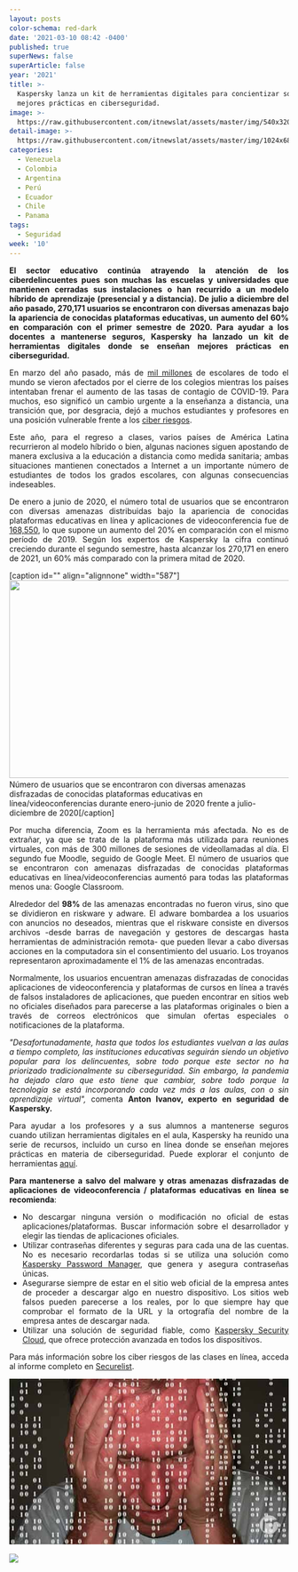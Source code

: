 ```yaml
---
layout: posts
color-schema: red-dark
date: '2021-03-10 08:42 -0400'
published: true
superNews: false
superArticle: false
year: '2021'
title: >-
  Kaspersky lanza un kit de herramientas digitales para concientizar sobre
  mejores prácticas en ciberseguridad.
image: >-
  https://raw.githubusercontent.com/itnewslat/assets/master/img/540x320/Ataque-usuario-p.jpg
detail-image: >-
  https://raw.githubusercontent.com/itnewslat/assets/master/img/1024x680/Ataque-usuario-g.jpg
categories:
  - Venezuela
  - Colombia
  - Argentina
  - Perú
  - Ecuador
  - Chile
  - Panama
tags:
  - Seguridad
week: '10'
---
```

<p style="text-align: justify;"><strong></strong></p>
<p style="text-align: justify;"><strong>El sector educativo continúa atrayendo la atención de los ciberdelincuentes pues son muchas las escuelas y universidades que mantienen cerradas sus instalaciones o han recurrido a un modelo híbrido de aprendizaje (presencial y a distancia). De julio a diciembre del año pasado, 270,171 usuarios se encontraron con diversas amenazas bajo la apariencia de conocidas plataformas educativas, un aumento del 60% en comparación con el primer semestre de 2020. Para ayudar a los docentes a mantenerse seguros, Kaspersky ha lanzado un kit de herramientas digitales donde se enseñan mejores prácticas en ciberseguridad.  </strong></p>
<p style="text-align: justify;">En marzo del año pasado, más de <a href="https://securelist.com/digital-education-the-cyberrisks-of-the-online-classroom/98380/">mil millones</a> de escolares de todo el mundo se vieron afectados por el cierre de los colegios mientras los países intentaban frenar el aumento de las tasas de contagio de COVID-19. Para muchos, eso significó un cambio urgente a la enseñanza a distancia, una transición que, por desgracia, dejó a muchos estudiantes y profesores en una posición vulnerable frente a los <a href="https://securelist.com/digital-education-the-cyberrisks-of-the-online-classroom/98380/">ciber riesgos</a>.</p>
<p style="text-align: justify;">Este año, para el regreso a clases, varios países de América Latina recurrieron al modelo híbrido o bien, algunas naciones siguen apostando de manera exclusiva a la educación a distancia como medida sanitaria; ambas situaciones mantienen conectados a Internet a un importante número de estudiantes de todos los grados escolares, con algunas consecuencias indeseables.</p>
<p style="text-align: justify;">De enero a junio de 2020, el número total de usuarios que se encontraron con diversas amenazas distribuidas bajo la apariencia de conocidas plataformas educativas en línea y aplicaciones de videoconferencia fue de <a href="https://securelist.lat/education-predictions-2021/91985/">168,550</a>, lo que supone un aumento del 20% en comparación con el mismo período de 2019. Según los expertos de Kaspersky la cifra continuó creciendo durante el segundo semestre, hasta alcanzar los 270,171 en enero de 2021, un 60% más comparado con la primera mitad de 2020.</p>

[caption id="" align="alignnone" width="587"]<img src="https://infosertecblog.files.wordpress.com/2021/03/image001.jpg?w=587" alt="" width="587" height="356" /> Número de usuarios que se encontraron con diversas amenazas disfrazadas de conocidas plataformas educativas en línea/videoconferencias durante enero-junio de 2020 frente a julio-diciembre de 2020[/caption]
<p style="text-align: justify;">Por mucha diferencia, Zoom es la herramienta más afectada. No es de extrañar, ya que se trata de la plataforma más utilizada para reuniones virtuales, con más de 300 millones de sesiones de videollamadas al día. El segundo fue Moodle, seguido de Google Meet. El número de usuarios que se encontraron con amenazas disfrazadas de conocidas plataformas educativas en línea/videoconferencias aumentó para todas las plataformas menos una: Google Classroom.</p>
<p style="text-align: justify;">Alrededor del <strong>98% </strong>de las amenazas encontradas no fueron virus, sino que se dividieron en riskware y adware. El adware bombardea a los usuarios con anuncios no deseados, mientras que el riskware consiste en diversos archivos -desde barras de navegación y gestores de descargas hasta herramientas de administración remota- que pueden llevar a cabo diversas acciones en la computadora sin el consentimiento del usuario. Los troyanos representaron aproximadamente el 1% de las amenazas encontradas.</p>
<p style="text-align: justify;">Normalmente, los usuarios encuentran amenazas disfrazadas de conocidas aplicaciones de videoconferencia y plataformas de cursos en línea a través de falsos instaladores de aplicaciones, que pueden encontrar en sitios web no oficiales diseñados para parecerse a las plataformas originales o bien a través de correos electrónicos que simulan ofertas especiales o notificaciones de la plataforma.</p>
<p style="text-align: justify;"><em>"Desafortunadamente, hasta que todos los estudiantes vuelvan a las aulas a tiempo completo, las instituciones educativas seguirán siendo un objetivo popular para los delincuentes, sobre todo porque este sector no ha priorizado tradicionalmente su ciberseguridad. Sin embargo, la pandemia ha dejado claro que esto tiene que cambiar, sobre todo porque la tecnología se está incorporando cada vez más a las aulas, con o sin aprendizaje virtual", </em>comenta <strong>Anton Ivanov, experto en seguridad de Kaspersky.</strong></p>
<p style="text-align: justify;">Para ayudar a los profesores y a sus alumnos a mantenerse seguros cuando utilizan herramientas digitales en el aula, Kaspersky ha reunido una serie de recursos, incluido un curso en línea donde se enseñan mejores prácticas en materia de ciberseguridad. Puede explorar el conjunto de herramientas <a href="https://academy.kaspersky.es/?from=ES">aquí</a>.</p>
<p style="text-align: justify;"><strong>Para mantenerse a salvo del malware y otras amenazas disfrazadas de aplicaciones de videoconferencia / plataformas educativas en línea se recomienda</strong>:</p>

<ul style="text-align: justify;">
	<li>No descargar ninguna versión o modificación no oficial de estas aplicaciones/plataformas. Buscar información sobre el desarrollador y elegir las tiendas de aplicaciones oficiales.</li>
	<li>Utilizar contraseñas diferentes y seguras para cada una de las cuentas. No es necesario recordarlas todas si se utiliza una solución como <a href="https://latam.kaspersky.com/downloads/thank-you/password-manager-pc">Kaspersky Password Manager</a>, que genera y asegura contraseñas únicas.</li>
	<li>Asegurarse siempre de estar en el sitio web oficial de la empresa antes de proceder a descargar algo en nuestro dispositivo. Los sitios web falsos pueden parecerse a los reales, por lo que siempre hay que comprobar el formato de la URL y la ortografía del nombre de la empresa antes de descargar nada.</li>
	<li>Utilizar una solución de seguridad fiable, como <a href="https://latam.kaspersky.com/security-cloud">Kaspersky Security Cloud</a>, que ofrece protección avanzada en todos los dispositivos.</li>
</ul>
<p style="text-align: justify;">Para más información sobre los ciber riesgos de las clases en línea, acceda al informe completo en <a href="https://securelist.com/digital-education-the-cyberrisks-of-the-online-classroom/98380/">Securelist</a>.</p>

![](https://raw.githubusercontent.com/itnewslat/assets/master/img/540x320/Ataque-usuario-p.jpg)

<img src="https://tracker.metricool.com/c3po.jpg?hash=56f88a41e39ab42c063cc51676587a04"/>
